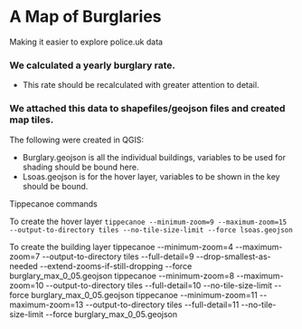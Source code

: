 # A Map of Burglaries

Making it easier to explore police.uk data

### We calculated a yearly burglary rate.

- This rate should be recalculated with greater attention to detail.

### We attached this data to shapefiles/geojson files and created map tiles.

The following were created in QGIS:

- Burglary.geojson is all the individual buildings, variables to be used for shading should be bound here.
- Lsoas.geojson is for the hover layer, variables to be shown in the key should be bound.

Tippecanoe commands

To create the hover layer
```tippecanoe --minimum-zoom=9 --maximum-zoom=15 --output-to-directory tiles --no-tile-size-limit --force lsoas.geojson```

To create the building layer
tippecanoe --minimum-zoom=4 --maximum-zoom=7 --output-to-directory tiles --full-detail=9 --drop-smallest-as-needed --extend-zooms-if-still-dropping --force burglary_max_0_05.geojson
tippecanoe --minimum-zoom=8 --maximum-zoom=10 --output-to-directory tiles --full-detail=10 --no-tile-size-limit --force burglary_max_0_05.geojson
tippecanoe --minimum-zoom=11 --maximum-zoom=13 --output-to-directory tiles --full-detail=11 --no-tile-size-limit --force burglary_max_0_05.geojson

